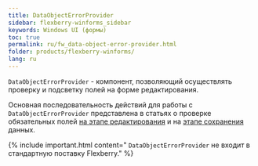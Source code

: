 ```yaml
---
title: DataObjectErrorProvider
sidebar: flexberry-winforms_sidebar
keywords: Windows UI (формы)
toc: true
permalink: ru/fw_data-object-error-provider.html
folder: products/flexberry-winforms/
lang: ru
---
```


<!-- Данная статья ещё редактируется -->

`DataObjectErrorProvider` - компонент, позволяющий осуществлять проверку и подсветку полей на форме редактирования. 

Основная последовательность действий для работы с `DataObjectErrorProvider` представлена в статьях о проверке обязательных полей [на этапе редактирования](fw_check-form-field-during-edit.html) и на [этапе сохранения](fw_check-form-field-during-save.html) данных. 

{% include important.html content="
`DataObjectErrorProvider` не входит в стандартную поставку Flexberry." %}